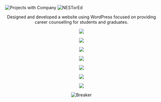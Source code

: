 <img src="https://user-images.githubusercontent.com/85858695/151645506-cdf599e6-21c3-49cf-9369-ac59f27618b1.png" alt="Projects with Company"/>
<img src="https://user-images.githubusercontent.com/85858695/151645539-13c1396a-4906-4818-a179-a5b4dc459a08.png" alt="NESTorEd"/>

<p align="center">Designed and developed a website using WordPress focused on providing career counselling for students and graduates.
</p>
<p align="center">
  <img src="https://user-images.githubusercontent.com/85858695/166440178-5dc96c79-642e-4cb9-b3d3-184308657108.JPG">
</p>
<p align="center">
  <img src="https://user-images.githubusercontent.com/85858695/166440324-7ea6d07a-5b41-4018-8dc5-82f4405a0184.JPG"><br>
</p>
<p align="center">
  <img src="https://user-images.githubusercontent.com/85858695/166440317-aeb2dbe2-e743-403a-9941-4e63163cc5e6.JPG"><br>
</p>
<p align="center">
  <img src="https://user-images.githubusercontent.com/85858695/166440322-0db1f9fb-91e0-4cc1-a2ba-811cf34c56b2.JPG"><br>
</p>
<p align="center">
  <img src="https://user-images.githubusercontent.com/85858695/166440622-da06e7e2-8c31-4e6b-8485-7e60544d3460.JPG"><br>
</p>
<p align="center">
  <img src="https://user-images.githubusercontent.com/85858695/166440612-7b60e2ba-9c54-4a18-b3c0-e814a33668cb.JPG"><br>
</p>
<p align="center">
  <img src="https://user-images.githubusercontent.com/85858695/166440619-aa6f1e78-0794-4747-b427-a79d7b261ebd.JPG"><br>
</p>
<p align="center">
  <img src="https://user-images.githubusercontent.com/85858695/166441029-39487f60-30d7-4b28-9415-5868bae3590f.jpg" alt="Breaker"/>
</p>
